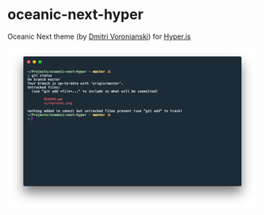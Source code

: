 # oceanic-next-hyper
Oceanic Next theme (by [Dmitri Voronianski](http://labs.voronianski.com/oceanic-next-color-scheme/)) for [Hyper.is](https://hyper.is/)

<img src="screenshot.png">
